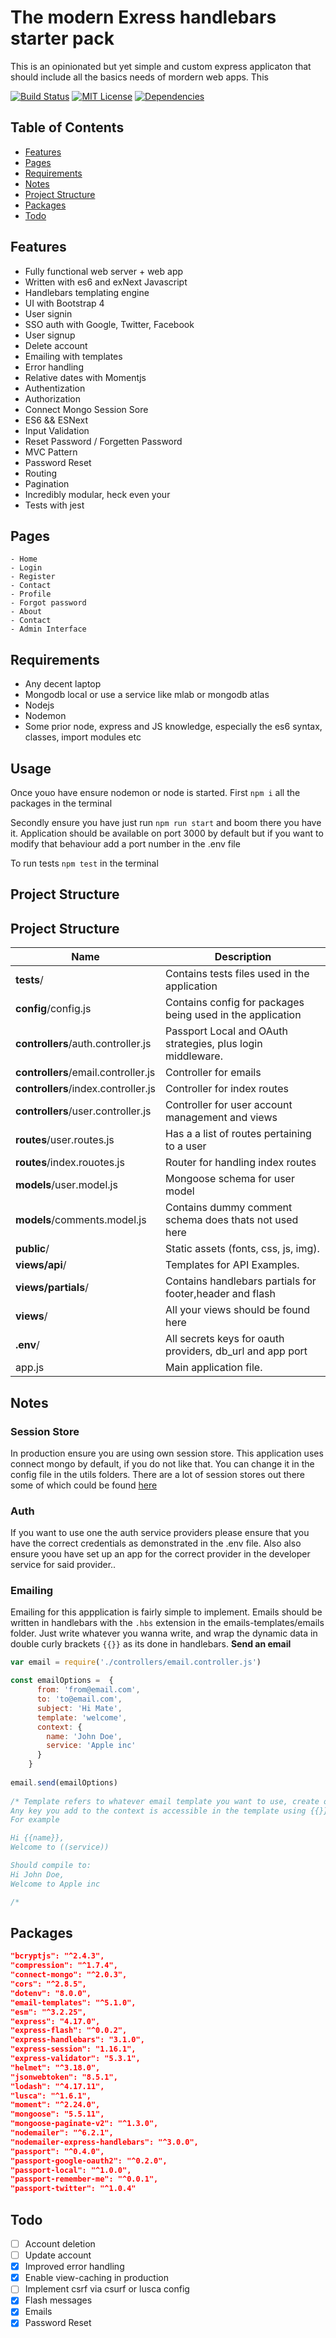 # The modern Exress handlebars starter pack

This is an opinionated but yet simple and custom express applicaton that should include all the basics needs of mordern web apps. This 

[![Build Status][build-badge]][build]
[![MIT License][license-badge]][license]
[![Dependencies][dependencies]][dependencies]




## Table of Contents

- [Features](#features)
- [Pages](#pages)
- [Requirements](#requirements)
- [Notes](#notes)
- [Project Structure](#projectstructure)
- [Packages](#packages)
- [Todo](#todo)


## Features

- Fully functional web server + web app
- Written with es6 and exNext Javascript
- Handlebars templating engine
- UI with Bootstrap 4
- User signin
- SSO auth with Google, Twitter, Facebook
- User signup
- Delete account
- Emailing with templates
- Error handling
- Relative dates with Momentjs
- Authentization
- Authorization
- Connect Mongo Session Sore
- ES6 && ESNext
- Input Validation
- Reset Password / Forgetten Password
- MVC Pattern 
- Password Reset
- Routing
- Pagination
- Incredibly modular, heck even your 
- Tests with jest


## Pages

```
- Home
- Login
- Register
- Contact
- Profile
- Forgot password
- About
- Contact
- Admin Interface
```

## Requirements
- Any decent laptop
- Mongodb local or use a service like mlab or mongodb atlas
- Nodejs
- Nodemon
- Some prior node, express and JS knowledge, especially the es6 syntax, classes, import modules etc

## Usage

Once youo have ensure nodemon or node is started. First 
`npm i` all the packages in the terminal

Secondly ensure you have just run `npm run start` and boom there you have it. Application should be available 
on port 3000 by default but if you want to modify that behaviour add a port number in the .env file

To run tests `npm test` in the terminal 

## Project Structure
Project Structure
-----------------

| Name                               | Description                                                  |
| ---------------------------------- | ------------------------------------------------------------ |
| **__tests__**/                     | Contains tests files used in the application                 |
| **config**/config.js               | Contains config for packages being used in the application   |
| **controllers**/auth.controller.js | Passport Local and OAuth strategies, plus login middleware.  |
| **controllers**/email.controller.js| Controller for emails                                        |
| **controllers**/index.controller.js| Controller for index routes                                  |
| **controllers**/user.controller.js | Controller for user account management and views             |
| **routes**/user.routes.js          | Has a a list of routes pertaining to a user                  |
| **routes**/index.rouotes.js        | Router for handling index routes                             |
| **models**/user.model.js           | Mongoose schema for user model                               |
| **models**/comments.model.js       | Contains dummy comment schema does thats not used here       |
| **public**/                        | Static assets (fonts, css, js, img).                         |
| **views/api**/                     | Templates for API Examples.                                  |
| **views/partials**/                | Contains handlebars partials for footer,header and flash     |
| **views**/                         | All your views should be found here                          |
| **.env**/                          | All secrets keys for oauth providers, db_url and app port    |
| app.js                             | Main application file.                                       |


## Notes

### Session Store
In production ensure you are using own session store. This application uses connect mongo by default, if you do not like that. You can change it in the config file in the utils folders. There are a lot of session stores out there some of which could be found [here](https://github.com/expressjs/session/blob/master/README.md)


### Auth 
If you want to use one the auth service providers please ensure that you have the correct credentials as demonstrated in the .env file. Also also ensure yoou have set up an app for the correct provider in the developer service for said provider..

### Emailing
Emailing for this appplication is fairly simple to implement. Emails should be written in handlebars with the `.hbs` extension in the emails-templates/emails folder. Just write whatever you wanna write, and wrap the dynamic data in double curly brackets `{{}}` as its done in handlebars. 
**Send an email**

```js
var email = require('./controllers/email.controller.js')

const emailOptions =  {
      from: 'from@email.com',
      to: 'to@email.com',
      subject: 'Hi Mate',
      template: 'welcome', 
      context: {
        name: 'John Doe',
        service: 'Apple inc'
      }
    }
    
email.send(emailOptions)
    
/* Template refers to whatever email template you want to use, create one of your choice in the emails found//
Any key you add to the context is accessible in the template using {{}} 
For example

Hi {{name}},
Welcome to ((service)) 

Should compile to:
Hi John Doe,
Welcome to Apple inc

/*

```


## Packages


```json
"bcryptjs": "^2.4.3",
"compression": "^1.7.4",
"connect-mongo": "^2.0.3",
"cors": "^2.8.5",
"dotenv": "8.0.0",
"email-templates": "^5.1.0",
"esm": "^3.2.25",
"express": "4.17.0",
"express-flash": "^0.0.2",
"express-handlebars": "3.1.0",
"express-session": "1.16.1",
"express-validator": "5.3.1",
"helmet": "^3.18.0",
"jsonwebtoken": "8.5.1",
"lodash": "^4.17.11",
"lusca": "^1.6.1",
"moment": "^2.24.0",
"mongoose": "5.5.11",
"mongoose-paginate-v2": "^1.3.0",
"nodemailer": "^6.2.1",
"nodemailer-express-handlebars": "^3.0.0",
"passport": "^0.4.0",
"passport-google-oauth2": "^0.2.0",
"passport-local": "^1.0.0",
"passport-remember-me": "^0.0.1",
"passport-twitter": "^1.0.4"
```

## Todo

- [ ] Account deletion
- [ ] Update account
- [X] Improved error handling
- [X] Enable view-caching in production
- [ ] Implement csrf via csurf or lusca config
- [X] Flash messages
- [X] Emails
- [X] Password Reset

[build]: https://travis-ci.org/kennymark/Express-starter
[build-badge]: https://travis-ci.org/kennymark/Express-starter.svg?branch=master
[license-badge]: https://img.shields.io/npm/l/@testing-library/react.svg?style=flat-square
[license]: https://github.com/IQAndreas/markdown-licenses/blob/master/mit.md
[dependencies]: https://david-dm.org/kennymark/express-starter.svg

